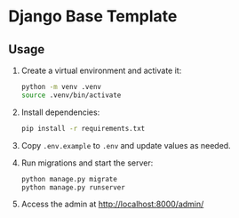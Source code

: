 # Django Base Template

## Usage

1. Create a virtual environment and activate it:

   ```bash
   python -m venv .venv
   source .venv/bin/activate
   ```

2. Install dependencies:

   ```bash
   pip install -r requirements.txt
   ```

3. Copy `.env.example` to `.env` and update values as needed.

4. Run migrations and start the server:

   ```bash
   python manage.py migrate
   python manage.py runserver
   ```

5. Access the admin at [http://localhost:8000/admin/](http://localhost:8000/admin/)

